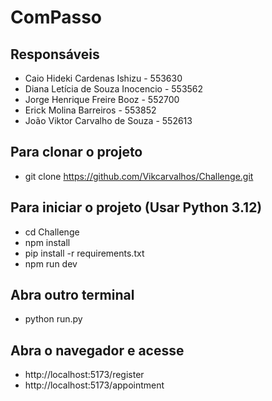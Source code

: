 # ComPasso

## Responsáveis

- Caio Hideki Cardenas Ishizu - 553630
- Diana Letícia de Souza Inocencio - 553562
- Jorge Henrique Freire Booz - 552700
- Erick Molina Barreiros - 553852
- João Viktor Carvalho de Souza - 552613

## Para clonar o projeto

- git clone https://github.com/Vikcarvalhos/Challenge.git

## Para iniciar o projeto (Usar Python 3.12)
- cd Challenge
- npm install
- pip install -r requirements.txt
- npm run dev

## Abra outro terminal

- python run.py

## Abra o navegador e acesse

- http://localhost:5173/register
- http://localhost:5173/appointment
